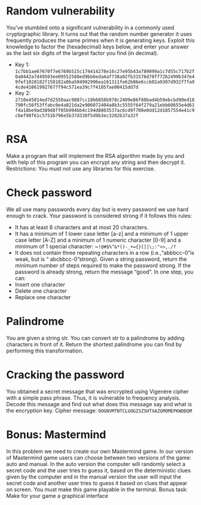 # Random vulnerability
You've stumbled onto a significant vulnerability in a commonly used cryptographic library. It turns out that the random number generator it uses frequently produces the same primes when it is generating keys.
Exploit this knowledge to factor the (hexadecimal) keys below, and enter your answer as the last six digits of the largest factor you find (in decimal).
 - Key 1:
`1c7bb1ae67670f7e6769b515c174414278e16c27e95b43a789099a1c7d55c717b2f0a0442a7d49503ee09552588ed9bb6eda4af738a02fb31576d78ff72b2499b347e49fef1028182f158182a0ba504902996ea161311fe62b86e6ccb02a9307d932f7fa94cde410619927677f94c571ea39c7f4105fae00415dd7d`
 - Key 2:
`2710e45014ed7d2550aac9887cc18b6858b978c2409e86f80bad4b59ebcbd90ed18790fc56f53ffabc0e4a021da2e906072404a8b3c5555f64f279a21ebb60655e4d61f4a18be9ad389d8ff05b994bb4c194d8803537ac6cd9f708e0dd12d1857554e41c9cbef98f61c5751b796e5b37d338f5d9b3ec3202b37a32f`

# RSA
Make a program that will implement the RSA algorithm made by you and with help of this program you can encrypt any string and then decrypt it.
Restrictions: You must not use any libraries for this exercise.

# Check password
We all use many passwords every day but is every password we use hard enough to crack. Your password is considered strong if it follows this rules:
- It has at least 8 characters and at most 20 characters.
- It has a minimum of 1 lower case letter [a-z] and a minimum of 1 upper case letter [A-Z] and a minimum of 1 numeric character [0-9] and a minimum of 1 special character: ~`!@#$%^&*()-_+={}[]|\;:"<>,./?`
- It does not contain three repeating characters in a row (i.e.,“abbbcc-0”is weak, but  is “ abcbbcc-0”strong).
Given a string password, return the minimum number of steps required to make the password strong. If the password is already strong, return the message “good”.
In one step, you can: 
- Insert one character 
- Delete one character 
- Replace one character

# Palindrome
You are given a string str. You can convert str to a palindrome by adding characters in front of it. Return the shortest palindrome you can find by performing this transformation.

# Cracking the password
You obtained a secret message that was encrypted using Vigenère cipher with a simple pass phrase. Thus, it is vulnerable to frequency analysis. Decode this message and find out what does this message say and what is the encryption key.
Cipher message:
`OOGNVMTNTCLUOGZSZSHTXAZGMOMEPKWDDQM`

# Bonus: Mastermind
In this problem we need to create our own Mastermind game. In our version of Mastermind game users can choose between two versions of the game: auto and manual. In the auto version the computer will randomly select a secret code and the user tries to guess it, based on the deterministic clues given by the computer and in the manual version the user will input the secret code and another user tries to guess it based on clues that appear on screen. You must make this game playable in the terminal.
Bonus task:
Make for your game a graphical interface 

